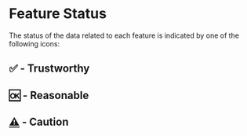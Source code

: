 # Feature Status <a name="start"></a>

The status of the data related to each feature is indicated by one of the following icons:


## ✅ - Trustworthy

## [🆗](featuresbystatus.md#Reasonable "Reasonable") - Reasonable

## 

## [⚠️](featuresbystatus.md#Caution "Caution") - Caution

